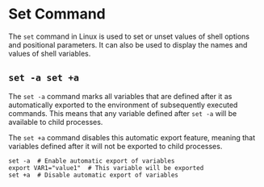 # Set Command

The `set` command in Linux is used to set or unset values of shell options and positional parameters. It can also be used to display the names and values of shell variables.

## `set -a set +a`

The `set -a` command marks all variables that are defined after it as automatically exported to the environment of subsequently executed commands. This means that any variable defined after `set -a` will be available to child processes.

The `set +a` command disables this automatic export feature, meaning that variables defined after it will not be exported to child processes.

```shell
set -a  # Enable automatic export of variables
export VAR1="value1"  # This variable will be exported
set +a  # Disable automatic export of variables
```